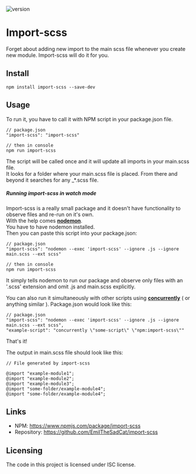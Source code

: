 
![version](https://img.shields.io/github/package-json/v/EmilTheSadCat/import-scss)
# Import-scss

Forget about adding new import to the main scss file whenever you create new module. Import-scss will do it for you.



## Install
```
npm install import-scss --save-dev
```

## Usage
To run it, you have to call it with NPM script in your package.json file.
```
// package.json
"import-scss": "import-scss"

// then in console
npm run import-scss
```
The script will be called once and it will update all imports in your main.scss file.</br>
It looks for a folder where your main.scss file is placed.
From there and beyond it searches for any _*.scss file. 

##### Running import-scss in watch mode
Import-scss is a really small package and it doesn't have functionality to observe files and re-run on it's own. </br>
With the help comes **[nodemon](https://www.npmjs.com/package/nodemon)**.</br>
You have to have nodemon installed. </br>
Then you can paste this script into your package.json:
```
// package.json
"import-scss": "nodemon --exec 'import-scss' --ignore .js --ignore main.scss --ext scss"

// then in console
npm run import-scss
```
It simply tells nodemon to run our package and observe only files with an '.scss' extension and omit .js and main.scss explicitly.

You can also run it simultaneously with other scripts using **[concurrently](https://www.npmjs.com/package/concurrently)** ( or anything similar ).
Package.json would look like this:
```
// package.json
"import-scss": "nodemon --exec 'import-scss' --ignore .js --ignore main.scss --ext scss",
"example-script": "concurrently \"some-script\" \"npm:import-scss\""
```

That's it!


The output in main.scss file should look like this:
```
// File generated by import-scss
    
@import "example-module1";
@import "example-module2";
@import "example-module3";
@import "some-folder/example-module4";
@import "some-folder/example-module4";
```




## Links

- NPM: https://www.npmjs.com/package/import-scss
- Repository: https://github.com/EmilTheSadCat/import-scss


## Licensing

The code in this project is licensed under ISC license.
